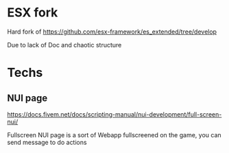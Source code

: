 # ESX fork
Hard fork of https://github.com/esx-framework/es_extended/tree/develop

Due to lack of Doc and chaotic structure

# Techs

## NUI page
https://docs.fivem.net/docs/scripting-manual/nui-development/full-screen-nui/

Fullscreen NUI page is a sort of Webapp fullscreened on the game, 
you can send message to do actions